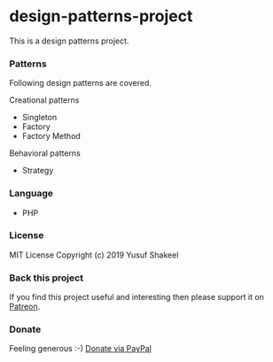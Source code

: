 # design-patterns-project
This is a design patterns project.

### Patterns

Following design patterns are covered.

Creational patterns
* Singleton
* Factory
* Factory Method

Behavioral patterns
* Strategy

### Language

* PHP

### License

MIT License Copyright (c) 2019 Yusuf Shakeel

### Back this project

If you find this project useful and interesting then please support it on [Patreon](https://www.patreon.com/yusufshakeel).

### Donate
Feeling generous :-) [Donate via PayPal](https://www.paypal.me/yusufshakeel)